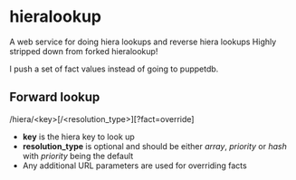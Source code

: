 hieralookup
===========

A web service for doing hiera lookups and reverse hiera lookups
Highly stripped down from forked hieralookup!

I push a set of fact values instead of going to puppetdb.

Forward lookup
--------------

/hiera/&lt;key&gt;[/&lt;resolution_type&gt;][?fact=override]

- __key__ is the hiera key to look up
- __resolution_type__ is optional and should be either _array_, _priority_ or _hash_ with _priority_ being the default
- Any additional URL parameters are used for overriding facts

